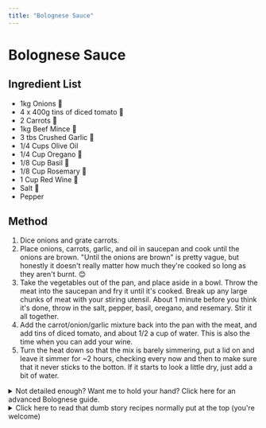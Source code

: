 ```yaml
---
title: "Bolognese Sauce"
---
```


# Bolognese Sauce

## Ingredient List

- 1kg Onions 🧅
- 4 x 400g tins of diced tomato 🍅
- 2 Carrots 🥕
- 1kg Beef Mince 🥩
- 3 tbs Crushed Garlic 🧄
- 1/4 Cups Olive Oil
- 1/4 Cup Oregano 🌿
- 1/8 Cup Basil 🌿
- 1/8 Cup Rosemary 🌿
- 1 Cup Red Wine 🍷
- Salt 🧂
- Pepper

## Method

1. Dice onions and grate carrots.
2. Place onions, carrots, garlic, and oil in saucepan and cook until the onions are brown. "Until the onions are brown" is pretty vague, but honestly it doesn't really matter how much they're cooked so long as they aren't burnt. 😊
3. Take the vegetables out of the pan, and place aside in a bowl. Throw the meat into the saucepan and fry it until it's cooked. Break up any large chunks of meat with your stiring utensil. About 1 minute before you think it's done, throw in the salt, pepper, basil, oregano, and resemary. Stir it all together.
4. Add the carrot/onion/garlic mixture back into the pan with the meat, and add tins of diced tomato, and about 1/2 a cup of water. This is also the time when you can add your wine.
5. Turn the heat down so that the mix is barely simmering, put a lid on and leave it simmer for ~2 hours, checking every now and then to make sure that it never sticks to the botton. If it starts to look a little dry, just add a bit of water.

<details>
<summary>
Not detailed enough? Want me to hold your hand? Click here for an advanced Bolognese guide.
</summary>

# More Detailed Recipe

Bolognese sauce is probably the easiest pasta sauce to make, and there are an infinite number of different ways to make it. I love tasting the differences between other people's sauces to my own, and often I don't think theirs is any better or worse than mine, just... different. I've started thinking about Bolognese sauce as a food that exists in some sort of N-dimensional food-space, where the N variables comprise of things like how much of each ingredient there is, how you chop them up, how long you cook them for, etc. For example, if I simmer the sauce for 30 minutes, I'll get a wetter, fresher, red sauce. Delicious. If I let it simmer for 5 hours, occasionally topping it up with water when it gets dry, I'll end up with a thicker, richer, dark red sauce. Also delicious. "How long should I simmer it" is only one of the many sliders in the control room of the average pasta-sauce-makers brain (albiet one of the most impactful ones), and below I will attempt to detail the max and min of a few of these sliders. This way I not only give you a "recipe for bolognese" but also a comprehensive mapping of the "Bolognese Zone" in the N-dimensional food-space.

## Detailed Ingredients

- Onions 🧅 - To be honest, I always just put in 1kg because that's the size of the big bag at the shops. I'm sure the range here is enormous, but I don't know.
- Diced Tomato 🍅 - Between 2 and 5 400g tins.
- Carrots 🥕 - Between 0 and 4 carrots
- Meat 🥩 - I typically use 1kg Beef Mince. You can use a 1:1 Pork:Beef split if you want.
- Garlic 🧄 - 3 tbs of Crushed Garlic
- Olive Oil 🧈 - Just add enough to coat the vegetables. I only really add it because you can't caramelize onions without it.
- Salt 🧂 - To taste
- Pepper - To taste

For all herbs, I'm yet to hit an upper limit where the pasta becomes bad because there is too much. I've also make pasta when I've been missing one or two of them, and they turned out fine. I think you need at least one of these three though, or it just won't taste Italian.

- Oregano 🌿
- Basil 🌿
- Rosemary 🌿

Optional Extras:

- Wine 🍷 - 0 to 1/2 a bottle. I normally use none, but that wine flavour can be nice too. Red or white, it doesn't matter. Stop lieing to yourself and pretending you can tell the difference, the main difference in pasta sauce is that red wine makes the pasta an appetizing dark red.
- Butter 🧈 - Between 0g and 250g of butter and honestly I don't think I could really tell the difference. I don't really think it's worth it.

Optional extras that you shouldn't tell your Italian friends about:

- Cheese 🧀 - Throw a handful of cheddar in there, and don't tell anyone. I dare you.
- Tomato Sauce - Tomato sauce is kinda like tomato paste + sugar, no?
- MSG - To taste. Similar to salt, if you can taste the MSG, you've added too much. One or two teaspoons is enough.
- Chilli Flakes 🌶️ - If you don't want to add a lot of pepper to add some spicy notes, you can use a few chilli flakes instead. If you can tell it's spicy, you've added too much.
- Sugar - I've added sugar before, and so long as you don't notice it's in there, it's fine. It's easy to completely ruin the dish by adding sugar though, and I'd personally rather just caramelise the onions more, and simmer longer to get a richer sauce.

## Detailed Method

1. Chop vegetables:
   - Normally I dice the onions, grate the carrots, and use crushed garlic. If you want, you can cut the onion into strips for fun. I've never tried doing anything other that grating the carrot, and probably don't want to. You want to carrot to essentially disintegrate so you forget you're eating carrot. If you chopped it finely, I think you'd find chunks of carrot in your mouth and be like "what the heck is this". Also just crush the dang garlic - no point slicing it or doing anything other than the bare minimum because it will also disintegrate.
2. Cook vegetables.
   - This is a major slider in the creation of the sauce, where the two extremes are leaving your vegetables almost raw, and caramelising them into a brown mush. Both are valid ways to cook them, depending on what you want for the sauce. If you want chunky vegetables that still have a crunch, you'll want to cook them less. This can add a bit of freshness to the sauce. If you caramelize them into sludge, you'll have a sweeter sauce, and you won't even be able to tell you're eating vegetables! I like to use a wide pan for cooking so that the moisture can evaporate and the vegetables don't turn into a soup. If the bottom starts to burn, I add a little water to deglaze.
3. Remove vegetables from cooker.
4. Cook meat.
   - Just throw the meat into the cooker by itself.
   - Use a wooden spoon, or whatever you're using to stir it, to break the meat into small pieces as it cooks. You don't want any big chunks.
   - When the meat has been browned, but isn't quite finished, I throw in all the herbs, salt, and pepper.
   - The big slider here is "how much should I cook the mince?". The extremes are: cooking it until it's grey and _just_ cooked, or cooking it until it's almost burnt. While both these options will leave you with a servicable sauce, I heavily lean on the side of cooking it as much as possible and stopping _right_ before the meat starts to burn. You get those tasty crispy chucks of meat, which adds a little extra flavour to the sauce.
5. Simmer.
   - Re-add the vegetables, the crushed tomatos, and anything else you want into the pan to simmer. Use a lid.
   - Another variable the experienced bolognese creator has access to is the moisture level. As the sauce simmers, the moisture will evaporate, but at any point just add more water to bring the sauce to your desired consistancy.
   - As I previously mentioned, how long you simmer the sauce for has a huge effect on the final taste of the sauce. Cooking it for ~30 minutes will result in a fresher sauce, but I've simmered mine for ~6 hours before, resulting in an incredibly dark and rich sauce which you also might enjoy.
6. Pasta cooking.
   - Salt the damn water. Use _far_ most salt than you'd think. It makes the pasta taste way better.
   - Cook the pasta al dente damn it. When cooking pasta, there is a ~2 minute window when the pasta goes from slightly crunchy to a-little-too-soft. You want to hit this sweet spot. It's really not hard, but if you don't know, just take a piece of pasta out and eat it every 2 minutes to make sure you get it out when it's perfect.

</details>

<details>
<summary>
Click here to read that dumb story recipes normally put at the top (you're welcome)
</summary>

## Optional Story

My Dad is Italian. He has his own (similar) version of this sauce that he's made hundreds and possibly thousands of times over his life. Consequently, I think this bolognese sauce is the single food I've consumed the most of over MY entire life. I can't remember how I learnt how to make this, but I think over ~20 years living in the same house, I unconciously learnt most of the method through imitating my Dad and slowly accumulating tips from him. Then I started cooking it a lot for myself, and I tweaked a couple variables for reasons like: "I can't be bothered buying tomato paste because I'm a cheapskate" and "let's replace this red wine with white cask wine because I'm a cheapskate", etc.

</details>
